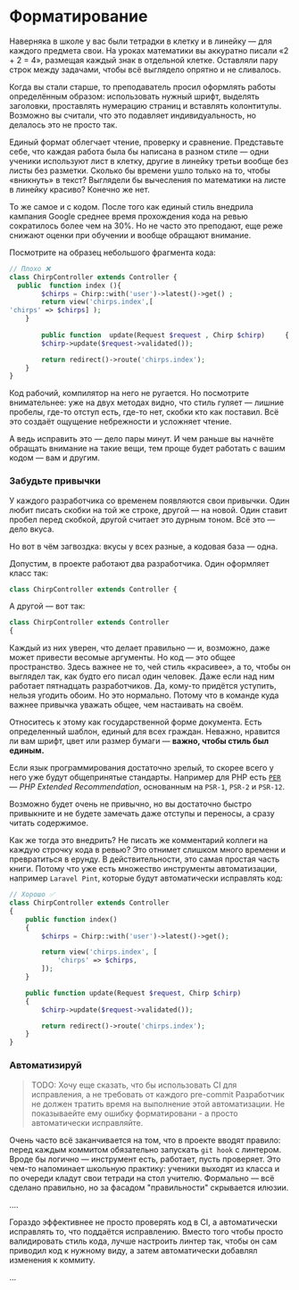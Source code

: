 # Форматирование

Наверняка в школе у вас были тетрадки в клетку и в линейку — для каждого предмета свои.
На уроках математики вы аккуратно писали «2 + 2 = 4», размещая каждый знак в отдельной клетке.
Оставляли пару строк между задачами, чтобы всё выглядело опрятно и не сливалось.

Когда вы стали старше, то преподаватель просил оформлять работы определённым образом:
использовать нужный шрифт, выделять заголовки, проставлять нумерацию страниц и вставлять колонтитулы.
Возможно вы считали, что это подавляет индивидуальность, но делалось это не просто так.

Единый формат облегчает чтение, проверку и сравнение.
Представьте себе, что каждая работа была бы написана в разном стиле — одни ученики используют лист в клетку, другие в линейку третьи вообще без листы без разметки.
Сколько бы времени ушло только на то, чтобы «вникнуть» в текст? Выглядели бы вычесления по математики на листе в линейку красиво? Конечно же нет.

То же самое и с кодом. После того как единый стиль внедрила кампания Google среднее время прохождения кода на ревью сократилось более чем на 30%.
Но не часто это преподают, еще реже снижают оценки при обучении и вообще обращают внимание.

Посмотрите на образец небольшого фрагмента кода:

```php
// Плохо ❌
class ChirpController extends Controller {
  public  function index (){
        $chirps = Chirp::with('user')->latest()->get() ;
        return view('chirps.index',[
'chirps' => $chirps] );
    }
    
        public function  update(Request $request , Chirp $chirp)     {
        $chirp->update($request->validated());

        return redirect()->route('chirps.index');
    }
}
```

Код рабочий, компилятор на него не ругается.
Но посмотрите внимательнее: уже на двух методах видно, что стиль гуляет — лишние пробелы, где-то отступ есть, где-то нет, скобки кто как поставил.
Всё это создаёт ощущение небрежности и усложняет чтение.

А ведь исправить это — дело пары минут. И чем раньше вы начнёте обращать внимание на такие вещи, тем проще будет работать с вашим кодом — вам и другим.

### Забудьте привычки

У каждого разработчика со временем появляются свои привычки.
Один любит писать скобки на той же строке, другой — на новой.
Один ставит пробел перед скобкой, другой считает это дурным тоном. Всё это — дело вкуса.

Но вот в чём загвоздка: вкусы у всех разные, а кодовая база — одна.

Допустим, в проекте работают два разработчика. Один оформляет класс так:

```php
class ChirpController extends Controller {
```

А другой — вот так:

```php
class ChirpController extends Controller 
{
```

Каждый из них уверен, что делает правильно — и, возможно, даже может привести весомые аргументы.
Но код — это общее пространство. Здесь важнее не то, чей стиль «красивее», а то, чтобы  он выглядел так, как будто его писал один человек.
Даже если над ним работает пятнадцать разработчиков.
Да, кому-то придётся уступить, нельзя угодить обоим. Но это нормально.
Потому что в команде куда важнее привычка уважать общее, чем настаивать на своём.

Относитесь к этому как государственной форме документа. Есть определенный шаблон, единый для всех граждан.
Неважно, нравится ли вам шрифт, цвет или размер бумаги — **важно, чтобы стиль был единым.**

Если язык программирования достаточно зрелый, то скорее всего у него уже будут общепринятые стандарты.
Например для PHP есть [`PER`](https://www.php-fig.org/per/coding-style/) — *PHP Extended Recommendation*,
основанным на `PSR-1`, `PSR-2` и `PSR-12`.

Возможно будет очень не привычно, но вы достаточно быстро привыкните и не будете замечать даже отступы и переносы, а сразу читать содержимое.

Как же тогда это внедрить? Не писать же комментарий коллеги на каждую строчку кода в ревью?
Это отнимет слишком много времени и превратиться в ерунду. В действительности, это самая простая часть книги. 
Потому что уже есть множество инструменты автоматизации, например `Laravel Pint`, которые будут автоматически исправлять код:

```php
// Хорошо ✅
class ChirpController extends Controller
{
    public function index()
    {
        $chirps = Chirp::with('user')->latest()->get();

        return view('chirps.index', [
            'chirps' => $chirps,
        ]);
    }

    public function update(Request $request, Chirp $chirp)
    {
        $chirp->update($request->validated());

        return redirect()->route('chirps.index');
    }
}
```


### Автоматизируй

> TODO: Хочу еще сказать, что бы использовать CI для исправления, а не требовать от каждого pre-commit
> Разработчик не должен тратить время на выполнение этой автоматизации.
> Не показываейте ему ошибку форматировани - а просто автоматически исправляйте.


Очень часто всё заканчивается на том, что в проекте вводят правило: перед каждым коммитом обязательно запускать `git hook` с линтером.
Вроде бы логично — инструмент есть, работает, пусть проверяет. 
Это чем-то напоминает школьную практику: ученики выходят из класса и по очереди кладут свои тетради на стол учителю. 
Формально — всё сделано правильно, но за фасадом "правильности" скрывается илюзии.

....


Гораздо эффективнее не просто проверять код в CI, а автоматически исправлять то, что поддаётся исправлению. 
Вместо того чтобы просто валидировать стиль кода, лучше настроить линтер так, чтобы он сам приводил код к нужному виду, а затем автоматически добавлял изменения к коммиту. 

...

